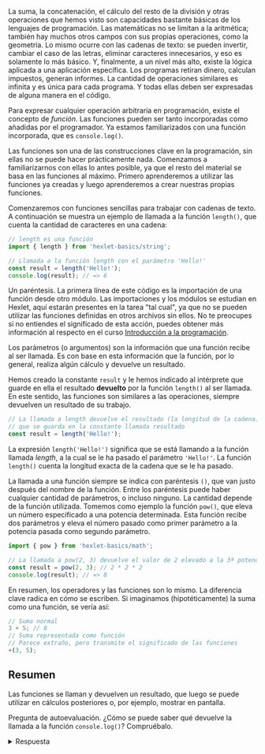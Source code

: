 
La suma, la concatenación, el cálculo del resto de la división y otras operaciones que hemos visto son capacidades bastante básicas de los lenguajes de programación. Las matemáticas no se limitan a la aritmética; también hay muchos otros campos con sus propias operaciones, como la geometría. Lo mismo ocurre con las cadenas de texto: se pueden invertir, cambiar el caso de las letras, eliminar caracteres innecesarios, y eso es solamente lo más básico. Y, finalmente, a un nivel más alto, existe la lógica aplicada a una aplicación específica. Los programas retiran dinero, calculan impuestos, generan informes. La cantidad de operaciones similares es infinita y es única para cada programa. Y todas ellas deben ser expresadas de alguna manera en el código.

Para expresar cualquier operación arbitraria en programación, existe el concepto de *función*. Las funciones pueden ser tanto incorporadas como añadidas por el programador. Ya estamos familiarizados con una función incorporada, que es `console.log()`.

Las funciones son una de las construcciones clave en la programación, sin ellas no se puede hacer prácticamente nada. Comenzamos a familiarizarnos con ellas lo antes posible, ya que el resto del material se basa en las funciones al máximo. Primero aprenderemos a utilizar las funciones ya creadas y luego aprenderemos a crear nuestras propias funciones.

Comenzaremos con funciones sencillas para trabajar con cadenas de texto. A continuación se muestra un ejemplo de llamada a la función `length()`, que cuenta la cantidad de caracteres en una cadena:

```javascript
// length es una función
import { length } from 'hexlet-basics/string';

// Llamada a la función length con el parámetro 'Hello!'
const result = length('Hello!');
console.log(result); // => 6
```

Un paréntesis. La primera línea de este código es la importación de una función desde otro módulo. Las importaciones y los módulos se estudian en Hexlet, aquí estarán presentes en la tarea "tal cual", ya que no se pueden utilizar las funciones definidas en otros archivos sin ellos. No te preocupes si no entiendes el significado de esta acción, puedes obtener más información al respecto en el curso [Introducción a la programación](https://codica.la/courses/introduction-to-programming).

Los parámetros (o argumentos) son la información que una función recibe al ser llamada. Es con base en esta información que la función, por lo general, realiza algún cálculo y devuelve un resultado.

Hemos creado la constante `result` y le hemos indicado al intérprete que guarde en ella el resultado **devuelto** por la función `length()` al ser llamada. En este sentido, las funciones son similares a las operaciones, siempre devuelven un resultado de su trabajo.

```javascript
// La llamada a length devuelve el resultado (la longitud de la cadena)
// que se guarda en la constante llamada resultado
const result = length('Hello!');
```

La expresión `length('Hello!')` significa que se está llamando a la función llamada *length*, a la cual se le ha pasado el parámetro `'Hello!'`. La función `length()` cuenta la longitud exacta de la cadena que se le ha pasado.

La llamada a una función siempre se indica con paréntesis `()`, que van justo después del nombre de la función. Entre los paréntesis puede haber cualquier cantidad de parámetros, o incluso ninguno. La cantidad depende de la función utilizada. Tomemos como ejemplo la función `pow()`, que eleva un número especificado a una potencia determinada. Esta función recibe dos parámetros y eleva el número pasado como primer parámetro a la potencia pasada como segundo parámetro.

```javascript
import { pow } from 'hexlet-basics/math';

// La llamada a pow(2, 3) devuelve el valor de 2 elevado a la 3ª potencia
const result = pow(2, 3); // 2 * 2 * 2
console.log(result); // => 8
```

En resumen, los operadores y las funciones son lo mismo. La diferencia clave radica en cómo se escriben. Si imaginamos (hipotéticamente) la suma como una función, se vería así:

```javascript
// Suma normal
3 + 5; // 8
// Suma representada como función
// Parece extraño, pero transmite el significado de las funciones
+(3, 5);
```

## Resumen

Las funciones se llaman y devuelven un resultado, que luego se puede utilizar en cálculos posteriores o, por ejemplo, mostrar en pantalla.

Pregunta de autoevaluación. ¿Cómo se puede saber qué devuelve la llamada a la función `console.log()`? Compruébalo.

<details>
<summary>Respuesta</summary>

La llamada a la función `console.log()` devuelve `undefined`.

</details>
